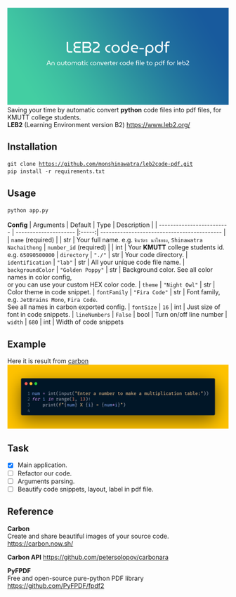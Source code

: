 ![preview](preview/banner.png)
<br> Saving your time by automatic convert **python** code files into pdf files, for KMUTT college students.
<br> **LEB2** (Learning Environment version B2) https://www.leb2.org/
## Installation
<code>git clone https://github.com/monshinawatra/leb2code-pdf.git</code>
<br><code>pip install -r requirements.txt</code>

## Usage
<code>python app.py</code>
<br>
<br> **Config**
|          Arguments        |   Default             | Type  |  Description |
| ------------------------- | --------------------- |:-----:| ------------------------------------------- |
| `name` (required)         |                       | str   | Your full name. e.g. `ชินวัตร นาไชยธง`, `Shinawatra Nachaithong`
| `number_id` (required)    |                       | int   | Your **KMUTT** college students id. e.g.  `65090500000`
| `directory`               | `"./"`                | str   | Your code directory.
| `identification`          | `"lab"`               | str   | All your unique code file name.
| `backgroundColor`         | `"Golden Poppy"`      | str   | Background color. See all color names in color config, <br>or you can use your custom HEX color code. 
| `theme`                   | `"Night Owl"`         | str   | Color theme in code snippet.
| `fontFamily`              | `"Fira Code"`         | str   | Font family, e.g. `JetBrains Mono`, `Fira Code`. <br>See all names in carbon exported config.
| `fontSize`                | `16`                  | int   | Just size of font in code snippets.
| `lineNumbers`             | `False`               | bool  | Turn on/off line number
| `width`                   | `680`                 | int   | Width of code snippets

## Example
Here it is result from <a href="https://carbon.now.sh/">carbon</a>
<br>
![preview](preview/code_preview.png)

## Task
- [x] Main application.
- [ ] Refactor our code.
- [ ] Arguments parsing.
- [ ] Beautify code snippets, layout, label in pdf file.

## Reference
**Carbon** <br>
Create and share beautiful images of your source code.
https://carbon.now.sh/

**Carbon API**
https://github.com/petersolopov/carbonara

**PyFPDF** <br>
Free and open-source pure-python PDF library
https://github.com/PyFPDF/fpdf2
